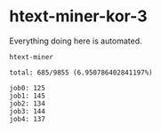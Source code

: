 # htext-miner-kor-3

Everything doing here is automated.

```
htext-miner

total: 685/9855 (6.950786402841197%)

job0: 125
job1: 145
job2: 134
job3: 144
job4: 137
```